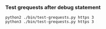 ### Test grequests after debug statement

```shell
python2 ./bin/test-grequests.py https 3
python3 ./bin/test-grequests.py https 3
```

